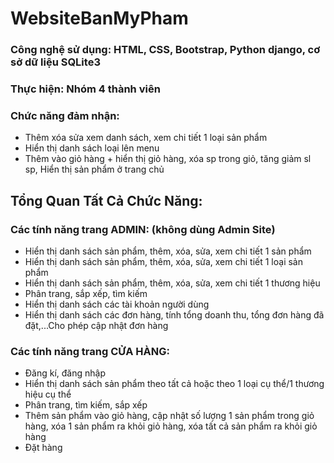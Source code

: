 ﻿# WebsiteBanMyPham
### Công nghệ sử dụng: HTML, CSS, Bootstrap, Python django, cơ sở dữ liệu SQLite3
### Thực hiện: Nhóm 4 thành viên

### Chức năng đảm nhận:
- Thêm xóa sửa xem danh sách, xem chi tiết 1 loại sản phẩm
- Hiển thị danh sách loại lên menu
- Thêm vào giỏ hàng + hiển thị giỏ hàng, xóa sp trong giỏ, tăng giảm sl sp, Hiển thị sản phẩm ở trang chủ

## Tổng Quan Tất Cả Chức Năng:
### Các tính năng trang ADMIN: (không dùng Admin Site)
- Hiển thị danh sách sản phẩm, thêm, xóa, sửa, xem chi tiết 1 sản phẩm
- Hiển thị danh sách sản phẩm, thêm, xóa, sửa, xem chi tiết 1 loại sản phẩm
- Hiển thị danh sách sản phẩm, thêm, xóa, sửa, xem chi tiết 1 thương hiệu
- Phân trang, sắp xếp, tìm kiếm
- Hiển thị danh sách các tài khoản người dùng
- Hiển thị danh sách các đơn hàng, tính tổng doanh thu, tổng đơn hàng đã đặt,...Cho phép cập nhật đơn hàng

### Các tính năng trang CỬA HÀNG:
- Đăng kí, đăng nhập
- Hiển thị danh sách sản phẩm theo tất cả hoặc theo 1 loại cụ thể/1 thương hiệu cụ thể
- Phân trang, tìm kiếm, sắp xếp
- Thêm sản phẩm vào giỏ hàng, cập nhật số lượng 1 sản phẩm trong giỏ hàng, xóa 1 sản phẩm ra khỏi giỏ hàng, xóa tất cả sản phẩm ra khỏi giỏ hàng
- Đặt hàng
